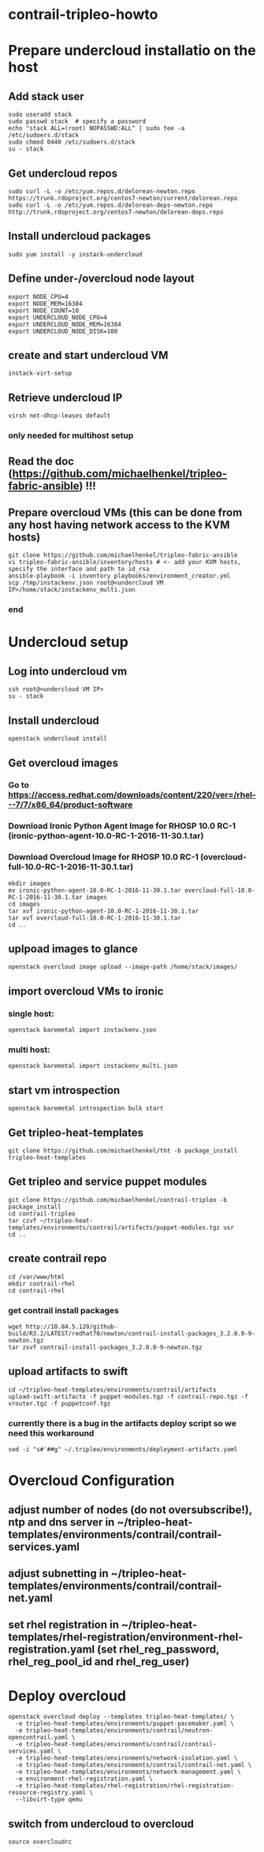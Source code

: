 # contrail-tripleo-howto


# Prepare undercloud installatio on the host

## Add stack user
```
sudo useradd stack
sudo passwd stack  # specify a password
echo "stack ALL=(root) NOPASSWD:ALL" | sudo tee -a /etc/sudoers.d/stack
sudo chmod 0440 /etc/sudoers.d/stack
su - stack
```

## Get undercloud repos
```
sudo curl -L -o /etc/yum.repos.d/delorean-newton.repo https://trunk.rdoproject.org/centos7-newton/current/delorean.repo
sudo curl -L -o /etc/yum.repos.d/delorean-deps-newton.repo http://trunk.rdoproject.org/centos7-newton/delorean-deps.repo
```

## Install undercloud packages
```
sudo yum install -y instack-undercloud
```

## Define under-/overcloud node layout
```
export NODE_CPU=4
export NODE_MEM=16384
export NODE_COUNT=10
export UNDERCLOUD_NODE_CPU=4
export UNDERCLOUD_NODE_MEM=16384
export UNDERCLOUD_NODE_DISK=100
```

## create and start undercloud VM
```
instack-virt-setup
```

## Retrieve undercloud IP
```
virsh net-dhcp-leases default
```

### only needed for multihost setup ###
## Read the doc (https://github.com/michaelhenkel/tripleo-fabric-ansible) !!!
## Prepare overcloud VMs (this can be done from any host having network access to the KVM hosts)
```
git clone https://github.com/michaelhenkel/tripleo-fabric-ansible
vi tripleo-fabric-ansible/inventory/hosts # <- add your KVM hosts, specify the interface and path to id_rsa
ansible-playbook -i inventory playbooks/environment_creator.yml
scp /tmp/instackenv.json root@<undercloud VM IP>/home/stack/instackenv_multi.json
```
### end ###



# Undercloud setup

## Log into undercloud vm
```
ssh root@<undercloud VM IP>
su - stack
```

## Install undercloud
```
openstack undercloud install
```

## Get overcloud images
### Go to https://access.redhat.com/downloads/content/220/ver=/rhel---7/7/x86_64/product-software
### Download Ironic Python Agent Image for RHOSP 10.0 RC-1 (ironic-python-agent-10.0-RC-1-2016-11-30.1.tar)
### Download Overcloud Image for RHOSP 10.0 RC-1 (overcloud-full-10.0-RC-1-2016-11-30.1.tar)
```
mkdir images
mv ironic-python-agent-10.0-RC-1-2016-11-30.1.tar overcloud-full-10.0-RC-1-2016-11-30.1.tar images
cd images
tar xvf ironic-python-agent-10.0-RC-1-2016-11-30.1.tar
tar xvf overcloud-full-10.0-RC-1-2016-11-30.1.tar
cd ..
```
## uplpoad images to glance
```
openstack overcloud image upload --image-path /home/stack/images/
```

## import overcloud VMs to ironic 
### single host:
```
openstack baremetal import instackenv.json
```
### multi host:
```
openstack baremetal import instackenv_multi.json
```

## start vm introspection
```
openstack baremetal introspection bulk start
```

## Get tripleo-heat-templates
```
git clone https://github.com/michaelhenkel/tht -b package_install tripleo-heat-templates
```

## Get tripleo and service puppet modules
```
git clone https://github.com/michaelhenkel/contrail-tripleo -b package_install
cd contrail-tripleo
tar czvf ~/tripleo-heat-templates/environments/contrail/artifacts/puppet-modules.tgz usr
cd ..
```

## create contrail repo
```
cd /var/www/html
mkdir contrail-rhel
cd contrail-rhel
```
### get contrail install packages 
```
wget http://10.84.5.120/github-build/R3.2/LATEST/redhat70/newton/contrail-install-packages_3.2.0.0-9-newton.tgz
tar zxvf contrail-install-packages_3.2.0.0-9-newton.tgz
```

## upload artifacts to swift
```
cd ~/tripleo-heat-templates/environments/contrail/artifacts
upload-swift-artifacts -f puppet-modules.tgz -f contrail-repo.tgz -f vrouter.tgz -f puppetconf.tgz
```

### currently there is a bug in the artifacts deploy script so we need this workaround
```
sed -i "s#'##g" ~/.tripleo/environments/deployment-artifacts.yaml
```

# Overcloud Configuration
## adjust number of nodes (do not oversubscribe!), ntp and dns server in ~/tripleo-heat-templates/environments/contrail/contrail-services.yaml
## adjust subnetting in ~/tripleo-heat-templates/environments/contrail/contrail-net.yaml
## set rhel registration in ~/tripleo-heat-templates/rhel-registration/environment-rhel-registration.yaml (set rhel_reg_password, rhel_reg_pool_id and rhel_reg_user)

# Deploy overcloud
```
openstack overcloud deploy --templates tripleo-heat-templates/ \
  -e tripleo-heat-templates/environments/puppet-pacemaker.yaml \
  -e tripleo-heat-templates/environments/contrail/neutron-opencontrail.yaml \
  -e tripleo-heat-templates/environments/contrail/contrail-services.yaml \
  -e tripleo-heat-templates/environments/network-isolation.yaml \
  -e tripleo-heat-templates/environments/contrail/contrail-net.yaml \
  -e tripleo-heat-templates/environments/network-management.yaml \
  -e environment-rhel-registration.yaml \
  -e tripleo-heat-templates/rhel-registration/rhel-registration-resource-registry.yaml \
  --libvirt-type qemu
```

## switch from undercloud to overcloud
```
source overcloudrc
```
